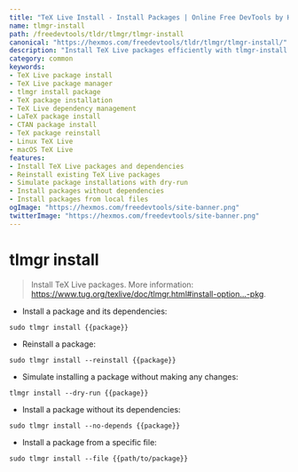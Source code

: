 ```yaml
---
title: "TeX Live Install - Install Packages | Online Free DevTools by Hexmos"
name: tlmgr-install
path: /freedevtools/tldr/tlmgr/tlmgr-install
canonical: "https://hexmos.com/freedevtools/tldr/tlmgr/tlmgr-install/"
description: "Install TeX Live packages efficiently with tlmgr-install. Manage your TeX Live environment by installing and reinstalling packages. Free online tool, no registration required."
category: common
keywords:
- TeX Live package install
- TeX Live package manager
- tlmgr install package
- TeX package installation
- TeX Live dependency management
- LaTeX package install
- CTAN package install
- TeX package reinstall
- Linux TeX Live
- macOS TeX Live
features:
- Install TeX Live packages and dependencies
- Reinstall existing TeX Live packages
- Simulate package installations with dry-run
- Install packages without dependencies
- Install packages from local files
ogImage: "https://hexmos.com/freedevtools/site-banner.png"
twitterImage: "https://hexmos.com/freedevtools/site-banner.png"
---
```


# tlmgr install

> Install TeX Live packages.
> More information: <https://www.tug.org/texlive/doc/tlmgr.html#install-option...-pkg>.

- Install a package and its dependencies:

`sudo tlmgr install {{package}}`

- Reinstall a package:

`sudo tlmgr install --reinstall {{package}}`

- Simulate installing a package without making any changes:

`tlmgr install --dry-run {{package}}`

- Install a package without its dependencies:

`sudo tlmgr install --no-depends {{package}}`

- Install a package from a specific file:

`sudo tlmgr install --file {{path/to/package}}`
